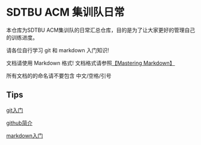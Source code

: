 # SDTBU ACM 集训队日常

本仓库为SDTBU ACM集训队的日常汇总仓库，目的是为了让大家更好的管理自己的训练进度。

请各位自行学习 git 和 markdown 入门知识!

文档请使用 Markdown 格式! 文档格式请参照[【Mastering Markdown】](https://guides.github.com/features/mastering-markdown/)

所有文档的的命名请不要包含 中文/空格/引号

## Tips  
[git入门](http://www.liaoxuefeng.com/wiki/0013739516305929606dd18361248578c67b8067c8c017b000)

[github简介](https://guides.github.com/activities/hello-world/)

[markdown入门](https://guides.github.com/features/mastering-markdown/)

